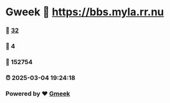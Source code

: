 # Gweek :link: https://bbs.myla.rr.nu 
### :page_facing_up: [32](https://bbs.myla.rr.nu/tag.html) 
### :speech_balloon: 4 
### :hibiscus: 152754 
### :alarm_clock: 2025-03-04 19:24:18 
### Powered by :heart: [Gmeek](https://github.com/Meekdai/Gmeek)
